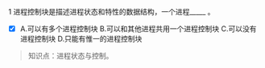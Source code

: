 1
进程控制块是描述进程状态和特性的数据结构，一个进程_____ 。
- [x] A.可以有多个进程控制块 B.可以和其他进程共用一个进程控制块 C.可以没有进程控制块 D.只能有惟一的进程控制块

> 知识点：进程状态与控制。

